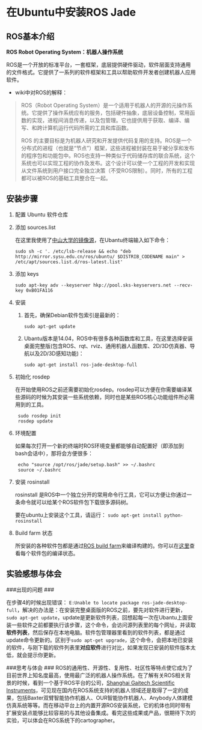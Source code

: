 # 在Ubuntu中安装ROS Jade #

## ROS基本介绍 ##

****ROS Robot Operating System：机器人操作系统****

 ROS是一个开放的标准平台，一套框架，底层提供硬件驱动，软件层面支持通用的文件格式。它提供了一系列的软件框架和工具以帮助软件开发者创建机器人应用软件。

* wiki中对ROS的解释：

> ROS（Robot Operating System）是一个适用于机器人的开源的元操作系统。它提供了操作系统应有的服务，包括硬件抽象，底层设备控制，常用函数的实现，进程间消息传递，以及包管理。它也提供用于获取、编译、编写、和跨计算机运行代码所需的工具和库函数。
> 
> ROS 的主要目标是为机器人研究和开发提供代码复用的支持。ROS是一个分布式的进程（也就是“节点”）框架，这些进程被封装在易于被分享和发布的程序包和功能包中。ROS也支持一种类似于代码储存库的联合系统，这个系统也可以实现工程的协作及发布。这个设计可以使一个工程的开发和实现从文件系统到用户接口完全独立决策（不受ROS限制）。同时，所有的工程都可以被ROS的基础工具整合在一起。


## 安装步骤 ##

1. 配置 Ubuntu 软件仓库

1. 添加 sources.list

	在这里我使用了[中山大学的镜像源](http://mirror.sysu.edu.cn/ros/)，在Ubantu终端输入如下命令：

	```
	sudo sh -c '. /etc/lsb-release && echo "deb http://mirror.sysu.edu.cn/ros/ubuntu/ $DISTRIB_CODENAME main" > /etc/apt/sources.list.d/ros-latest.list'
	```

1. 添加 keys

	```
	sudo apt-key adv --keyserver hkp://pool.sks-keyservers.net --recv-key 0xB01FA116
	```

1. 安装
	
	1. 	首先，确保Debian软件包索引是最新的：
	
		```
		sudo apt-get update
		```	
	1. 	Ubantu版本是14.04，ROS中有很多各种函数库和工具，在这里选择安装桌面完整版(包含ROS、rqt、rviz、通用机器人函数库、2D/3D仿真器、导航以及2D/3D感知功能)：
	
		```
		sudo apt-get install ros-jade-desktop-full
		```

1. 初始化 rosdep
	
	在开始使用ROS之前还需要初始化rosdep。rosdep可以方便在你需要编译某些源码的时候为其安装一些系统依赖，同时也是某些ROS核心功能组件所必需用到的工具。

		sudo rosdep init
		rosdep update

1. 环境配置
	
    如果每次打开一个新的终端时ROS环境变量都能够自动配置好（即添加到bash会话中），那将会方便很多：
	
		echo "source /opt/ros/jade/setup.bash" >> ~/.bashrc
		source ~/.bashrc

1. 安装 rosinstall

	rosinstall 是ROS中一个独立分开的常用命令行工具，它可以方便让你通过一条命令就可以给某个ROS软件包下载很多源码树。

	要在ubuntu上安装这个工具，请运行：
	```sudo apt-get install python-rosinstall```

1. Build farm 状态

	所安装的各种软件包都是通过[ROS build farm](http://build.ros.org/)来编译构建的。你可以在[这里](http://repositories.ros.org/status_page/ros_jade_default.html)查看每个软件包的编译状态。


## 实验感想与体会 ##
###出现的问题 ###

在步骤4的时候出现错误： `E:Unable to locate package ros-jade-desktop-full`，解决的办法是：在安装完整桌面版的ROS之前，要先对软件进行更新，`sudo apt-get update`，update是更新软件列表，回想起每一次在Ubantu上面安装一些软件之前都要执行该步骤，这个命令，会访问源列表里的每个网址，并读取**软件列表**，然后保存在本地电脑。软件包管理器里看到的软件列表，都是通过update命令更新的。区别于`sudo apt-get upgrade`，这个命令，会把本地已安装的软件，与刚下载的软件列表里**对应软件**进行对比，如果发现已安装的软件版本太低，就会提示你更新。

###思考与体会 ###
ROS的通用性、开源性、复用性、社区性等特点使它成为了目前世界上知名度最高，使用最广泛的机器人操作系统。在了解有关ROS相关背景的时候，看到一个基于ROS平台的公司，[Shanghai Gaitech Scientific Instruments](http://www.gaitech.net/index.asp)，可见现在国内在ROS系统支持的机器人领域还是取得了一定的成果，包括Baxter双臂智能协作机器人、OUR智能协作机器人、Anybody人体建模仿真系统等等。而在移动平台上的内置开源ROS安装系统，它的机体也同时带有扩展安装点能够比较容易的与其他设备集成。看完这些成果或产品，很期待下次的实验，可以体会在ROS系统下的cartographer。